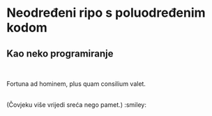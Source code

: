 # Neodređeni ripo s poluodređenim kodom <br>
<h2>Kao neko programiranje</h2> <br>
<p>Fortuna ad hominem, plus quam consilium valet.</p> <br>
(Čovjeku više vrijedi sreća nego pamet.) :smiley:
